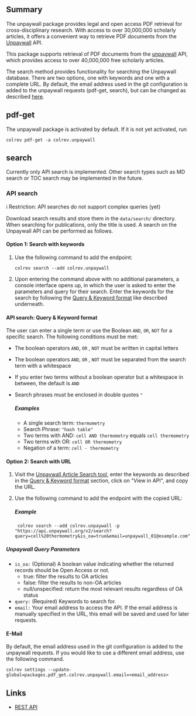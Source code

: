 ## Summary

The unpaywall package provides legal and open access PDF retrieval for cross-disciplinary research. With access to over 30,000,000 scholarly articles, it offers a convenient way to retrieve PDF documents from the [Unpaywall](https://unpaywall.org/) API.

This package supports retrieval of PDF documents from the [unpaywall](https://unpaywall.org/) API, which provides access to over 40,000,000 free scholarly articles.

The search method provides functionality for searching the Unpaywall database. There are two options, one with keywords and one with a complete URL. By default, the email address used in the git configuration is added to the unpaywall requests (pdf-get, search), but can be changed as described [here](#e-mail).

## pdf-get

<!--
Note: This document is currently under development. It will contain the following elements.

- description
- example
-->

The unpaywall package is activated by default.
If it is not yet activated, run

```
colrev pdf-get -a colrev.unpaywall
```

## search
Currently only API search is implemented. Other search types such as MD search or TOC search may be implemented in the future.

### API search
ℹ️ Restriction: API searches do not support complex queries (yet)

Download search results and store them in the `data/search/` directory. When searching for publications, only the title is used. A search on the Unpaywall API can be performed as follows.

#### Option 1: Search with keywords
1. Use the following command to add the endpoint:
    ```
    colrev search --add colrev.unpaywall
    ```
2. Upon entering the command above with no additional parameters, a console interface opens up, in which the user is asked to enter the parameters and query for their search. Enter the keywords for the search by following the [Query & Keyword format](#api-search-query--keyword-format) like described underneath.

#### API search: Query & Keyword format
The user can enter a single term or use the Boolean `AND`, `OR`, `NOT` for a specific search. The following conditions must be met:
- The boolean operators `AND`, `OR` , `NOT` must be written in capital letters
- The boolean operators `AND`, `OR` , `NOT` must be separated from the search term with a whitespace
- If you enter two terms without a boolean operator but a whitespace in between, the default is `AND`
- Search phrases must be enclosed in double quotes `"`

    ##### Examples
    - A single search term: `thermometry`
    - Search Phrase: `"hash table"`
    - Two terms with AND: `cell AND thermometry` equals `cell thermometry`
    - Two terms with OR: `cell OR thermometry`
    - Negation of a term: `cell - thermometry`

#### Option 2: Search with URL
1. Visit the [Unpaywall Article Search tool](https://unpaywall.org/articles), enter the keywords as described in the [Query & Keyword format](#api-search-query--keyword-format) section, click on "View in API", and copy the URL.

2. Use the following command to add the endpoint with the copied URL:
    ##### Example
   ```
    colrev search --add colrev.unpaywall -p "https://api.unpaywall.org/v2/search?query=cell%20thermometry&is_oa=true&email=unpaywall_01@example.com"
   ```

##### Unpaywall Query Parameters
- `is_oa:` (Optional) A boolean value indicating whether the returned records should be Open Access or not.
    - true: filter the results to OA articles
    - false: filter the results to non-OA articles
    - null/unspecified: return the most relevant results regardless of OA status
- `query:` (Required) Keywords to search for.
- `email:` Your email address to access the API. If the email address is manually specified in the URL, this email will be saved and used for later requests.


#### E-Mail
By default, the email address used in the git configuration is added to the unpaywall requests. If you would like to use a different email address, use the following command.

```
colrev settings --update-global=packages.pdf_get.colrev.unpaywall.email=<email_address>
```

## Links

- [REST API](https://unpaywall.org/products/api)

